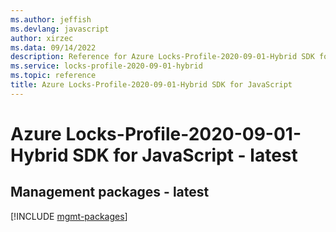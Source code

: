 ```yaml
---
ms.author: jeffish
ms.devlang: javascript
author: xirzec
ms.data: 09/14/2022
description: Reference for Azure Locks-Profile-2020-09-01-Hybrid SDK for JavaScript
ms.service: locks-profile-2020-09-01-hybrid
ms.topic: reference
title: Azure Locks-Profile-2020-09-01-Hybrid SDK for JavaScript
---
```

# Azure Locks-Profile-2020-09-01-Hybrid SDK for JavaScript - latest

## Management packages - latest
[!INCLUDE [mgmt-packages](locks-profile-2020-09-01-hybrid-mgmt-index.md)]